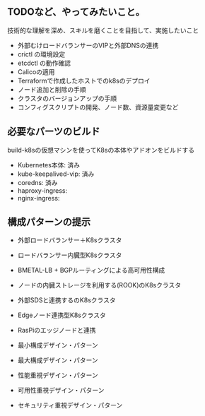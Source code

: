 ## TODOなど、やってみたいこと。

技術的な理解を深め、スキルを磨くことを目指して、実施したいこと

* 外部むけロードバランサーのVIPと外部DNSの連携
* crictl の環境設定
* etcdctl の動作確認
* Calicoの適用
* Terraformで作成したホストでのk8sのデプロイ
* ノード追加と削除の手順
* クラスタのバージョンアップの手順
* コンフィグスクリプトの開発、ノード数、資源量変更など



## 必要なパーツのビルド

build-k8sの仮想マシンを使ってK8sの本体やアドオンをビルドする

* Kubernetes本体: 済み
* kube-keepalived-vip: 済み
* coredns: 済み
* haproxy-ingress: 
* nginx-ingress:



## 構成パターンの提示

* 外部ロードバランサー＋K8sクラスタ
* ロードバランサー内臓型K8sクラスタ
* BMETAL-LB + BGPルーティングによる高可用性構成
* ノードの内臓ストレージを利用する(ROOK)のK8sクラスタ
* 外部SDSと連携するのK8sクラスタ
* Edgeノード連携型K8sクラスタ
* RasPiのエッジノードと連携

* 最小構成デザイン・パターン
* 最大構成デザイン・パターン
* 性能重視デザイン・パターン
* 可用性重視デザイン・パターン
* セキュリティ重視デザイン・パターン
